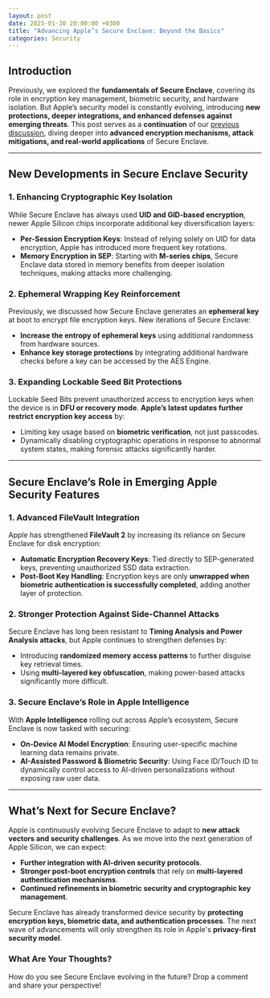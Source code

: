```yaml
---
layout: post
date: 2025-01-30 20:00:00 +0300
title: "Advancing Apple’s Secure Enclave: Beyond the Basics"
categories: Security
---
```


## **Introduction**
Previously, we explored the **fundamentals of Secure Enclave**, covering its role in encryption key management, biometric security, and hardware isolation. But Apple’s security model is constantly evolving, introducing **new protections, deeper integrations, and enhanced defenses against emerging threats**. This post serves as a **continuation** of our [previous discussion](/security/secure-enclave-protecting-apple-data), diving deeper into **advanced encryption mechanisms, attack mitigations, and real-world applications** of Secure Enclave.

---

## **New Developments in Secure Enclave Security**
### **1. Enhancing Cryptographic Key Isolation**
While Secure Enclave has always used **UID and GID-based encryption**, newer Apple Silicon chips incorporate additional key diversification layers:
- **Per-Session Encryption Keys**: Instead of relying solely on UID for data encryption, Apple has introduced more frequent key rotations.
- **Memory Encryption in SEP**: Starting with **M-series chips**, Secure Enclave data stored in memory benefits from deeper isolation techniques, making attacks more challenging.

### **2. Ephemeral Wrapping Key Reinforcement**
Previously, we discussed how Secure Enclave generates an **ephemeral key** at boot to encrypt file encryption keys. New iterations of Secure Enclave:
- **Increase the entropy of ephemeral keys** using additional randomness from hardware sources.
- **Enhance key storage protections** by integrating additional hardware checks before a key can be accessed by the AES Engine.

### **3. Expanding Lockable Seed Bit Protections**
Lockable Seed Bits prevent unauthorized access to encryption keys when the device is in **DFU or recovery mode**. **Apple’s latest updates further restrict encryption key access** by:
- Limiting key usage based on **biometric verification**, not just passcodes.
- Dynamically disabling cryptographic operations in response to abnormal system states, making forensic attacks significantly harder.

---

## **Secure Enclave’s Role in Emerging Apple Security Features**
### **1. Advanced FileVault Integration**
Apple has strengthened **FileVault 2** by increasing its reliance on Secure Enclave for disk encryption:
- **Automatic Encryption Recovery Keys**: Tied directly to SEP-generated keys, preventing unauthorized SSD data extraction.
- **Post-Boot Key Handling**: Encryption keys are only **unwrapped when biometric authentication is successfully completed**, adding another layer of protection.

### **2. Stronger Protection Against Side-Channel Attacks**
Secure Enclave has long been resistant to **Timing Analysis and Power Analysis attacks**, but Apple continues to strengthen defenses by:
- Introducing **randomized memory access patterns** to further disguise key retrieval times.
- Using **multi-layered key obfuscation**, making power-based attacks significantly more difficult.

### **3. Secure Enclave’s Role in Apple Intelligence**
With **Apple Intelligence** rolling out across Apple’s ecosystem, Secure Enclave is now tasked with securing:
- **On-Device AI Model Encryption**: Ensuring user-specific machine learning data remains private.
- **AI-Assisted Password & Biometric Security**: Using Face ID/Touch ID to dynamically control access to AI-driven personalizations without exposing raw user data.

---

## **What’s Next for Secure Enclave?**
Apple is continuously evolving Secure Enclave to adapt to **new attack vectors and security challenges**. As we move into the next generation of Apple Silicon, we can expect:
- **Further integration with AI-driven security protocols**.
- **Stronger post-boot encryption controls** that rely on **multi-layered authentication mechanisms**.
- **Continued refinements in biometric security and cryptographic key management**.

Secure Enclave has already transformed device security by **protecting encryption keys, biometric data, and authentication processes**. The next wave of advancements will only strengthen its role in Apple's **privacy-first security model**.

### **What Are Your Thoughts?**
How do you see Secure Enclave evolving in the future? Drop a comment and share your perspective!